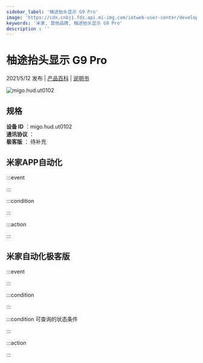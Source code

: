 ```yaml
---
sidebar_label: '柚途抬头显示 G9 Pro'
image: 'https://cdn.cnbj1.fds.api.mi-img.com/iotweb-user-center/developer_1679047955239wV69xQv6.png?GalaxyAccessKeyId=AKVGLQWBOVIRQ3XLEW&Expires=9223372036854775807&Signature=lItCgAi/w+Vd23VI6xzBbFVimIo='
keywords: '米家, 其他品牌, 柚途抬头显示 G9 Pro'
description : ''
---
```

# 柚途抬头显示 G9 Pro

2021/5/12 发布 | [产品百科](https://home.mi.com/webapp/content/baike/product/index.html?model=migo.hud.ut0102/) | [说明书](https://home.mi.com/views/introduction.html?model=migo.hud.ut0102&region=cn)

![migo.hud.ut0102](https://cdn.cnbj1.fds.api.mi-img.com/iotweb-user-center/developer_1679047955239wV69xQv6.png?GalaxyAccessKeyId=AKVGLQWBOVIRQ3XLEW&Expires=9223372036854775807&Signature=lItCgAi/w+Vd23VI6xzBbFVimIo=)

## 规格  
> 
**设备 ID** ：migo.hud.ut0102  
**通讯协议** ：  
**极客版**  ： 待补充 


## 米家APP自动化  

:::event  

:::

:::condition  

:::

:::action   

:::

## 米家自动化极客版  

:::event  

:::

:::condition  

:::

:::condition 可查询的状态条件  

:::

:::action  

:::

        
